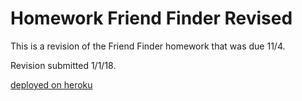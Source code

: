 # Homework Friend Finder Revised

This is a revision of the Friend Finder homework that was due 11/4. 

Revision submitted 1/1/18. 

[deployed on heroku](https://friendfinder-rev.herokuapp.com/home)


